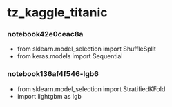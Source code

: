 # tz_kaggle_titanic


### notebook42e0ceac8a
* from sklearn.model_selection import ShuffleSplit
* from keras.models import Sequential 

### notebook136af4f546-lgb6
* from sklearn.model_selection import StratifiedKFold
* import lightgbm as lgb
